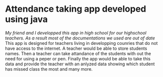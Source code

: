 #  Attendance taking app developed using java
_My friend and I developped this app in high school for our highschool teachers. As a result most of the documentations we used are out of date_
This app is designed for teachers living in developping counries that do not have access to the internet. 
A teacher would be able to store students names. Then a teacher can take attandance of the students with out the need for using a peper or pen.
Finally the app would be able to take this data and provide the teacher with an anlyzed data showing which student has missed class the most and many more.

